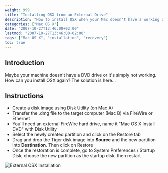 ```yaml
---
weight: 999
title: "Installing OSX from an External Drive"
description: "How to install OSX when your Mac doesn't have a working DVD drive by using an external drive."
categories: ["Mac OS X"]
date: "2007-10-27T13:46:00+02:00"
lastmod: "2007-10-27T13:46:00+02:00"
tags: ["Mac OS X", "installation", "recovery"]
toc: true
---
```


## Introduction

Maybe your machine doesn't have a DVD drive or it's simply not working. How can you install OSX again? The solution is here...

## Instructions

- Create a disk image using Disk Utility (on Mac A)
- Transfer the .dmg file to the target computer (Mac B) via FireWire or Ethernet
- You'll need an external FireWire hard drive, name it "Mac OS X Install DVD" with Disk Utility
- Select the newly created partition and click on the Restore tab
- Drag and drop the Tiger disk image into **Source** and the new partition into **Destination**. Then click on Restore
- Once the restoration is complete, go to System Preferences / Startup Disk, choose the new partition as the startup disk, then restart

![External OSX Installation](/images/dmg-01-tm.avif)
